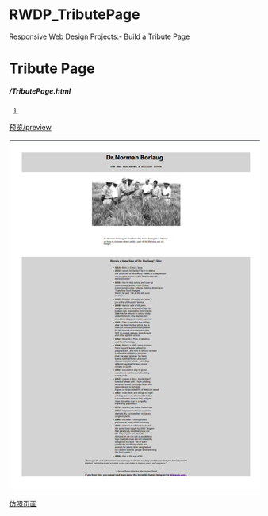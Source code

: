 # RWDP_TributePage
Responsive Web Design Projects:- Build a Tribute Page
# Tribute Page 

#####  /TributePage.html 

 

1.

<a href="https://codepen.io/azcvcza/pen/QVbMPX">预览/preview</a>  

<img src="https://github.com/azcvcza/RWDP_TributePage/blob/master/image/page.png"  hspace="2" vspace="2"> 

<a href="https://codepen.io/freeCodeCamp/full/zNqgVx">仿照页面</a>  




